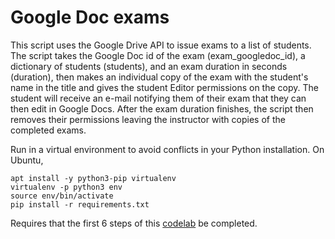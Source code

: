 # Google Doc exams

This script uses the Google Drive API to issue exams to a list of students.
The script takes the Google Doc id of the exam (exam_googledoc_id), a
dictionary of students (students), and an exam duration in seconds (duration),
then makes an individual copy of the exam with the student's name in the title and
gives the student Editor permissions on the copy.  The student will receive an
e-mail notifying them of their exam that they can then edit in Google Docs.
After the exam duration finishes, the script then removes their permissions leaving
the instructor with copies of the completed exams.

Run in a virtual environment to avoid conflicts in your Python installation. On Ubuntu,
```
apt install -y python3-pip virtualenv
virtualenv -p python3 env
source env/bin/activate
pip install -r requirements.txt
```
Requires that the first 6 steps of this [codelab](https://codelabs.developers.google.com/codelabs/gsuite-apis-intro) be completed.
